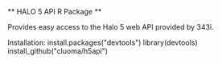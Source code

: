 ** HALO 5 API R Package **

Provides easy access to the Halo 5 web API provided by 343i.

Installation:
install.packages("devtools")
library(devtools)
install_github("cluoma/h5api")
